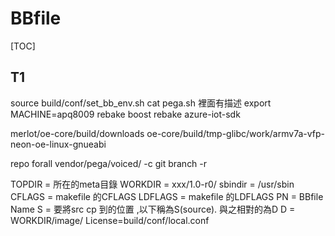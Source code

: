 # BBfile

[TOC]

## T1

source build/conf/set_bb_env.sh
cat pega.sh 裡面有描述 export MACHINE=apq8009
rebake boost
rebake azure-iot-sdk

merlot/oe-core/build/downloads
oe-core/build/tmp-glibc/work/armv7a-vfp-neon-oe-linux-gnueabi

repo forall vendor/pega/voiced/ -c git branch -r

TOPDIR = 所在的meta目錄
WORKDIR =  xxx/1.0-r0/
sbindir = /usr/sbin
CFLAGS = makefile 的CFLAGS
LDFLAGS = makefile 的LDFLAGS
PN = BBfile Name
S = 要將src cp 到的位置 ,以下稱為S(source). 與之相對的為D
D = WORKDIR/image/
License=build/conf/local.conf
